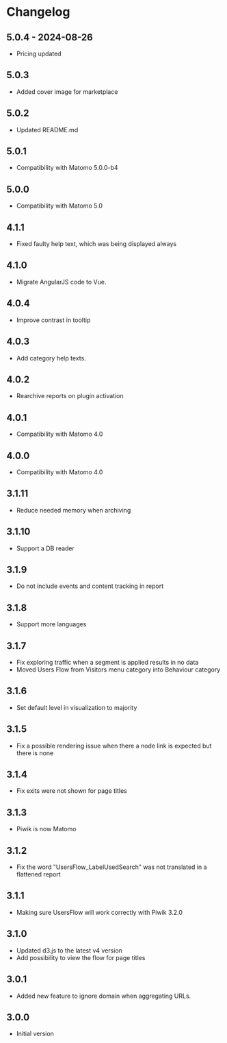 # Changelog

## 5.0.4 - 2024-08-26
- Pricing updated

## 5.0.3
- Added cover image for marketplace

## 5.0.2
- Updated README.md

## 5.0.1
- Compatibility with Matomo 5.0.0-b4

## 5.0.0
- Compatibility with Matomo 5.0

## 4.1.1
- Fixed faulty help text, which was being displayed always

## 4.1.0
- Migrate AngularJS code to Vue.

## 4.0.4
- Improve contrast in tooltip

## 4.0.3
- Add category help texts.

## 4.0.2
- Rearchive reports on plugin activation

## 4.0.1
- Compatibility with Matomo 4.0

## 4.0.0
- Compatibility with Matomo 4.0

## 3.1.11
- Reduce needed memory when archiving

## 3.1.10
- Support a DB reader

## 3.1.9
- Do not include events and content tracking in report

## 3.1.8
- Support more languages

## 3.1.7
- Fix exploring traffic when a segment is applied results in no data
- Moved Users Flow from Visitors menu category into Behaviour category

## 3.1.6
- Set default level in visualization to majority

## 3.1.5
- Fix a possible rendering issue when there a node link is expected but there is none

## 3.1.4
- Fix exits were not shown for page titles

## 3.1.3
- Piwik is now Matomo 

## 3.1.2
- Fix the word "UsersFlow_LabelUsedSearch" was not translated in a flattened report

## 3.1.1
- Making sure UsersFlow will work correctly with Piwik 3.2.0

## 3.1.0
- Updated d3.js to the latest v4 version
- Add possibility to view the flow for page titles

## 3.0.1

- Added new feature to ignore domain when aggregating URLs.

## 3.0.0

- Initial version
